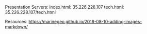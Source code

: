 Presentation Servers:
index.html: 35.226.228.107
tech.html: 35.226.228.107/tech.html

Resources:
https://marinegeo.github.io/2018-08-10-adding-images-markdown/
